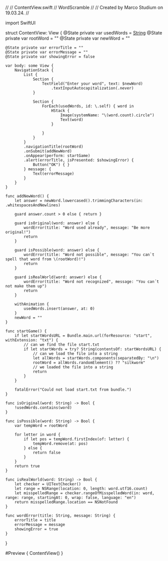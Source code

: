 //
//  ContentView.swift
//  WordScramble
//
//  Created by Marco Studium on 19.03.24.
//

import SwiftUI

struct ContentView: View {
    @State private var usedWords = [String]()
    @State private var rootWord = ""
    @State private var newWord = ""
    
    @State private var errorTitle = ""
    @State private var errorMessage = ""
    @State private var showingError = false
    
    var body: some View {
        NavigationStack {
            List {
                Section {
                    TextField("Enter your word", text: $newWord)
                        .textInputAutocapitalization(.never)
                }
                
                Section {
                    ForEach(usedWords, id: \.self) { word in
                        HStack {
                            Image(systemName: "\(word.count).circle")
                            Text(word)
                        }
                        
                    }
                }
            }
            .navigationTitle(rootWord)
            .onSubmit(addNewWord)
            .onAppear(perform: startGame)
            .alert(errorTitle, isPresented: $showingError) {
                Button("OK") { }
            } message: {
                Text(errorMessage)
            }
        }
    }
    
    func addNewWord() {
        let answer = newWord.lowercased().trimmingCharacters(in: .whitespacesAndNewlines)
        
        guard answer.count > 0 else { return }
        
        guard isOriginal(word: answer) else {
            wordError(title: "Word used already", message: "Be more original!")
            return
        }
        
        guard isPossible(word: answer) else {
            wordError(title: "Word not possible", message: "You can`t spell that word from \(rootWord)!")
            return
        }
        
        guard isRealWorld(word: answer) else {
            wordError(title: "Word not recognized", message: "You can´t not make them up")
            return
        }
        
        withAnimation {
            usedWords.insert(answer, at: 0)
        }
        newWord = ""
    }
    
    func startGame() {
        if let startWordsURL = Bundle.main.url(forResource: "start", withExtension: "txt") {
            // can we find the file start.txt
            if let startWords = try? String(contentsOf: startWordsURL) {
                // can we load the file into a string
                let allWords = startWords.components(separatedBy: "\n")
                rootWord = allWords.randomElement() ?? "silkworm"
                // we loaded the file into a string
                return
            }
        }
        
        fatalError("Could not load start.txt from bundle.")
    }
    
    func isOriginal(word: String) -> Bool {
        !usedWords.contains(word)
    }
    
    func isPossible(word: String) -> Bool {
        var tempWord = rootWord
        
        for letter in word {
            if let pos = tempWord.firstIndex(of: letter) {
                tempWord.remove(at: pos)
            } else {
                return false
            }
        }
        return true
    }
    
    func isRealWorld(word: String) -> Bool {
        let checker = UITextChecker()
        let range = NSRange(location: 0, length: word.utf16.count)
        let misspelledRange = checker.rangeOfMisspelledWord(in: word, range: range, startingAt: 0, wrap: false, language: "en")
        return misspelledRange.location == NSNotFound
    }
    
    func wordError(title: String, message: String) {
        errorTitle = title
        errorMessage = message
        showingError = true
    }
}

#Preview {
    ContentView()
}
